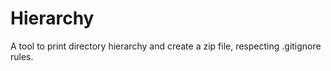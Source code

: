 # Hierarchy
A tool to print directory hierarchy and create a zip file, respecting .gitignore rules.

